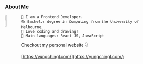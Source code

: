 ### About Me
<img src="https://user-images.githubusercontent.com/76548593/207541584-a2d43745-dbbb-4de3-846e-9123253a6657.png" width="10%" align="left" />

```
👻 I am a Frontend Developer.
📚 Bachelor degree in Computing from the University of Melbourne.
🎨 Love coding and drawing!
🌟 Main languages: React JS, JavaScript
```


Checkout my personal website 👇

[https://yungchingl.com/](https://yungchingl.com/)
